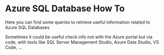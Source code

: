 # Azure SQL Database How To

Here you can find some queries to retrieve useful information related to Azure SQL Databases

Sometimes it could be useful check info not with the Azure portal but via code, with tools like SQL Server Management Studio, Azure Data Studio, VS Code, ...
